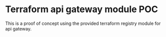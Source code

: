 # Terraform api gateway module POC

This is a proof of concept using the provided terraform registry module for api gateway.